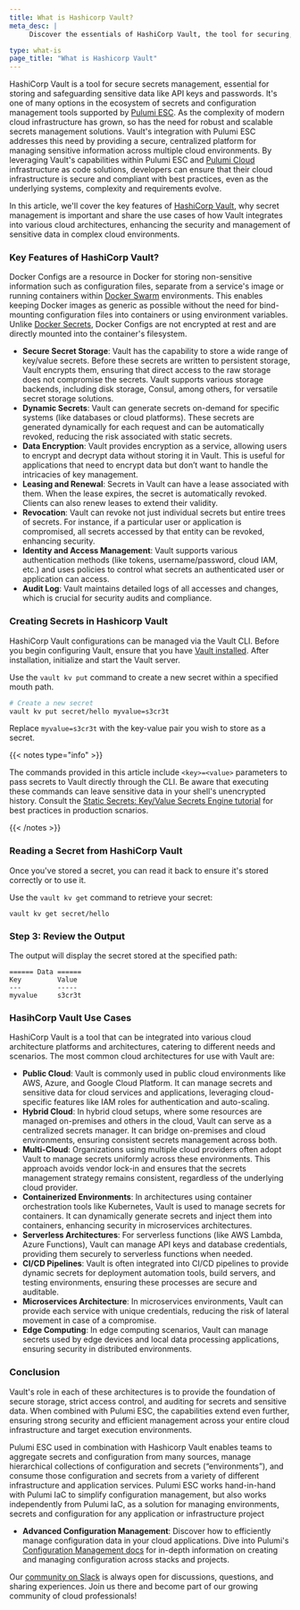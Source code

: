 ```yaml
---
title: What is Hashicorp Vault?
meta_desc: |
     Discover the essentials of HashiCorp Vault, the tool for securing, storing, and tightly controlling access to tokens, passwords, certificates, and encryption keys. Learn how Vault's secrets management and data protection safeguard sensitive data in modern cloud and DevOps environments.

type: what-is
page_title: "What is Hashicorp Vault"
---
```


HashiCorp Vault is a tool for secure secrets management, essential for storing and safeguarding sensitive data like API keys and passwords. It's one of many options in the ecosystem of secrets and configuration management tools supported by [Pulumi ESC](https://www.pulumi.com/product/esc/). As the complexity of modern cloud infrastructure has grown, so has the need for robust and scalable secrets management solutions. Vault's integration with Pulumi ESC addresses this need by providing a secure, centralized platform for managing sensitive information across multiple cloud environments. By leveraging Vault's capabilities within Pulumi ESC and [Pulumi Cloud](https://www.pulumi.com/product/pulumi-cloud/) infrastructure as code solutions, developers can ensure that their cloud infrastructure is secure and compliant with best practices, even as the underlying systems, complexity and requirements evolve.

In this article, we'll cover the key features of [HashiCorp Vault](https://www.hashicorp.com/products/vault), why secret management is important and share the use cases of how Vault integrates into various cloud architectures, enhancing the security and management of sensitive data in complex cloud environments.

### Key Features of HashiCorp Vault?

Docker Configs are a resource in Docker for storing non-sensitive information such as configuration files, separate from a service's image or running containers within [Docker Swarm](https://docs.docker.com/engine/swarm/) environments. This enables keeping Docker images as generic as possible without the need for bind-mounting configuration files into containers or using environment variables. Unlike [Docker Secrets](/what-is/what-are-docker-secrets), Docker Configs are not encrypted at rest and are directly mounted into the container's filesystem.

- **Secure Secret Storage**: Vault has the capability to store a wide range of key/value secrets. Before these secrets are written to persistent storage, Vault encrypts them, ensuring that direct access to the raw storage does not compromise the secrets. Vault supports various storage backends, including disk storage, Consul, among others, for versatile secret storage solutions.
- **Dynamic Secrets**: Vault can generate secrets on-demand for specific systems (like databases or cloud platforms). These secrets are generated dynamically for each request and can be automatically revoked, reducing the risk associated with static secrets.
- **Data Encryption**: Vault provides encryption as a service, allowing users to encrypt and decrypt data without storing it in Vault. This is useful for applications that need to encrypt data but don’t want to handle the intricacies of key management.
- **Leasing and Renewal**: Secrets in Vault can have a lease associated with them. When the lease expires, the secret is automatically revoked. Clients can also renew leases to extend their validity.
- **Revocation**: Vault can revoke not just individual secrets but entire trees of secrets. For instance, if a particular user or application is compromised, all secrets accessed by that entity can be revoked, enhancing security.
- **Identity and Access Management**: Vault supports various authentication methods (like tokens, username/password, cloud IAM, etc.) and uses policies to control what secrets an authenticated user or application can access.
- **Audit Log**: Vault maintains detailed logs of all accesses and changes, which is crucial for security audits and compliance.

### Creating Secrets in Hashicorp Vault

HashiCorp Vault configurations can be managed via the Vault CLI. Before you begin configuring Vault, ensure that you have [Vault installed](https://www.vaultproject.io/downloads). After installation, initialize and start the Vault server.

Use the `vault kv put` command to create a new secret within a specified mouth path.

```bash
# Create a new secret
vault kv put secret/hello myvalue=s3cr3t
```

Replace `myvalue=s3cr3t` with the key-value pair you wish to store as a secret.

{{< notes type="info" >}}

The commands provided in this article include `<key>=<value>` parameters to pass secrets to Vault directly through the CLI. Be aware that executing these commands can leave sensitive data in your shell's unencrypted history. Consult the [Static Secrets: Key/Value Secrets Engine tutorial](https://www.vaultproject.io/docs/secrets/kv/kv-v2) for best practices in production scnarios.

{{< /notes >}}

### Reading a Secret from HashiCorp Vault

Once you've stored a secret, you can read it back to ensure it's stored correctly or to use it.

Use the `vault kv get` command to retrieve your secret:

```shell
vault kv get secret/hello
```

### Step 3: Review the Output

The output will display the secret stored at the specified path:

```plaintext
====== Data ======
Key         Value
---         -----
myvalue     s3cr3t
```

### HasihCorp Vault Use Cases

HashiCorp Vault is a tool that can be integrated into various cloud architecture platforms and architectures, catering to different needs and scenarios. The most common cloud architectures for use with Vault are:

- **Public Cloud**: Vault is commonly used in public cloud environments like AWS, Azure, and Google Cloud Platform. It can manage secrets and sensitive data for cloud services and applications, leveraging cloud-specific features like IAM roles for authentication and auto-scaling.
- **Hybrid Cloud**: In hybrid cloud setups, where some resources are managed on-premises and others in the cloud, Vault can serve as a centralized secrets manager. It can bridge on-premises and cloud environments, ensuring consistent secrets management across both.
- **Multi-Cloud**: Organizations using multiple cloud providers often adopt Vault to manage secrets uniformly across these environments. This approach avoids vendor lock-in and ensures that the secrets management strategy remains consistent, regardless of the underlying cloud provider.
- **Containerized Environments**: In architectures using container orchestration tools like Kubernetes, Vault is used to manage secrets for containers. It can dynamically generate secrets and inject them into containers, enhancing security in microservices architectures.
- **Serverless Architectures**: For serverless functions (like AWS Lambda, Azure Functions), Vault can manage API keys and database credentials, providing them securely to serverless functions when needed.
- **CI/CD Pipelines**: Vault is often integrated into CI/CD pipelines to provide dynamic secrets for deployment automation tools, build servers, and testing environments, ensuring these processes are secure and auditable.
- **Microservices Architecture**: In microservices environments, Vault can provide each service with unique credentials, reducing the risk of lateral movement in case of a compromise.
- **Edge Computing**: In edge computing scenarios, Vault can manage secrets used by edge devices and local data processing applications, ensuring security in distributed environments.

### Conclusion

Vault's role in each of these architectures is to provide the foundation of secure storage, strict access control, and auditing for secrets and sensitive data. When combined with Pulumi ESC, the capabilities extend even further, ensuring strong security and efficient management across your entire cloud infrastructure and target execution environments.

Pulumi ESC used in combination with Hashicorp Vault enables teams to aggregate secrets and configuration from many sources, manage hierarchical collections of configuration and secrets (“environments”), and consume those configuration and secrets from a variety of different infrastructure and application services. Pulumi ESC works hand-in-hand with Pulumi IaC to simplify configuration management, but also works independently from Pulumi IaC, as a solution for managing environments, secrets and configuration for any application or infrastructure project

- **Advanced Configuration Management**: Discover how to efficiently manage configuration data in your cloud applications. Dive into Pulumi's [Configuration Management docs](/docs/concepts/config/) for in-depth information on creating and managing configuration across stacks and projects.

Our [community on Slack](https://slack.pulumi.com/) is always open for discussions, questions, and sharing experiences. Join us there and become part of our growing community of cloud professionals!
